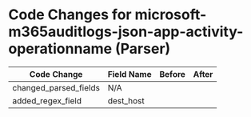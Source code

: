 # Code Changes for microsoft-m365auditlogs-json-app-activity-operationname (Parser)

| Code Change | Field Name | Before | After |
|-------------|------------|--------|-------|
| changed_parsed_fields | N/A |  |  |
| added_regex_field | dest_host |  |  |